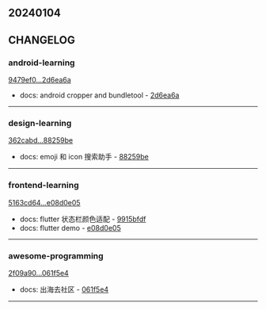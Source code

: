 ## 20240104

## CHANGELOG

### android-learning

[9479ef0...2d6ea6a](https://github.com/zhbhun/android-learning/compare/9479ef0...2d6ea6a)

* docs: android cropper and bundletool - [2d6ea6a](https://github.com/zhbhun/android-learning/commit/2d6ea6a217c4a95d76f9b515e0bb3f5f84cfa88a)

---

### design-learning

[362cabd...88259be](https://github.com/zhbhun/design-learning/compare/362cabd...88259be)

* docs: emoji 和 icon 搜索助手 - [88259be](https://github.com/zhbhun/design-learning/commit/88259be536efe7e83072133e9bc9ba2907f64c6a)

---

### frontend-learning

[5163cd64...e08d0e05](https://github.com/zhbhun/frontend-learning/compare/5163cd64...e08d0e05)

* docs: flutter 状态栏颜色适配 - [9915bfdf](https://github.com/zhbhun/frontend-learning/commit/9915bfdfb58013c2edae696a32192b9354afe946)
* docs: flutter demo - [e08d0e05](https://github.com/zhbhun/frontend-learning/commit/e08d0e05870943b06d715f5970cd1850b7887153)

---

### awesome-programming

[2f09a90...061f5e4](https://github.com/zhbhun/awesome-programming/compare/2f09a90...061f5e4)

* docs: 出海去社区 - [061f5e4](https://github.com/zhbhun/awesome-programming/commit/061f5e4c8b344aa6f576ed0202a4638332217148)

---


